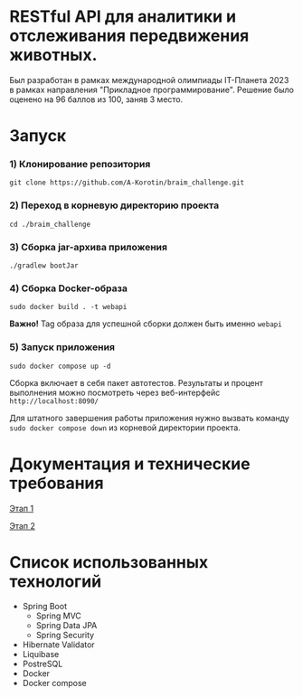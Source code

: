 # RESTful API для аналитики и отслеживания передвижения животных.
Был разработан в рамках международной олимпиады IT-Планета 2023 в рамках направления "Прикладное программирование". Решение было оценено на 96 баллов из 100, заняв 3 место.

# Запуск
### 1) Клонирование репозитория
```
git clone https://github.com/A-Korotin/braim_challenge.git
```
### 2) Переход в корневую директорию проекта
```
cd ./braim_challenge
```
### 3) Сборка jar-архива приложения
```
./gradlew bootJar
```
### 4) Сборка Docker-образа
```
sudo docker build . -t webapi
``` 
**Важно!** Tag образа для успешной сборки должен быть именно ``webapi``
### 5) Запуск приложения
```
sudo docker compose up -d
```
Сборка включает в себя пакет автотестов. Результаты и процент выполнения можно посмотреть через веб-интерфейс ``http://localhost:8090/``

Для штатного завершения работы приложения нужно вызвать команду ``sudo docker compose down`` из корневой директории проекта.


# Документация и технические требования
[Этап 1](https://docs.google.com/document/d/1lXfve2LdLSTLqlCnwzN4jSAjz6U18l1nlgK0pivJGhA/edit?usp=sharing)

[Этап 2](https://docs.google.com/document/d/1993TlC2lphBT2r0oQe_TJvPapzgyZcHZ8QCwms6i734/edit?usp=sharing)

# Список использованных технологий
- Spring Boot
  - Spring MVC
  - Spring Data JPA
  - Spring Security
- Hibernate Validator
- Liquibase
- PostreSQL
- Docker
- Docker compose 
